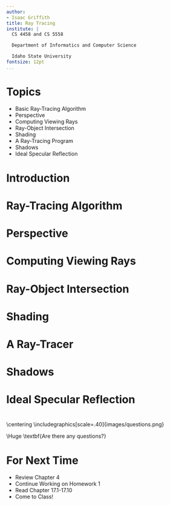 ```yaml
---
author:
- Isaac Griffith
title: Ray Tracing
institute: |
  CS 4458 and CS 5558

  Department of Informatics and Computer Science

  Idaho State University
fontsize: 12pt
...
```


# Topics

* Basic Ray-Tracing Algorithm
* Perspective
* Computing Viewing Rays
* Ray-Object Intersection
* Shading
* A Ray-Tracing Program
* Shadows
* Ideal Specular Reflection

# Introduction

# Ray-Tracing Algorithm

# Perspective

# Computing Viewing Rays

# Ray-Object Intersection

# Shading

# A Ray-Tracer

# Shadows

# Ideal Specular Reflection

#

\centering
\includegraphics[scale=.40]{images/questions.png}

\Huge \textbf{Are there any questions?}

# For Next Time

* Review Chapter 4
* Continue Working on Homework 1
* Read Chapter 17.1-17.10
* Come to Class!
